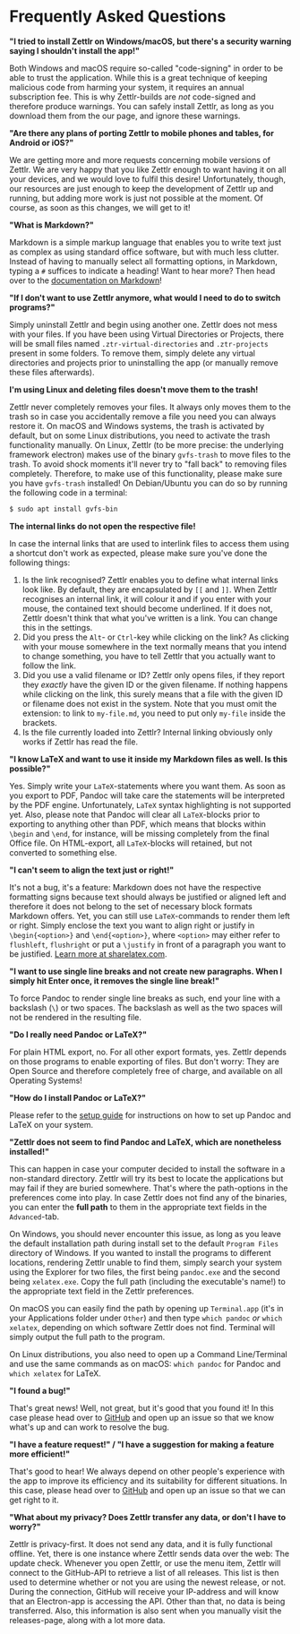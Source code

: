 # Frequently Asked Questions

**"I tried to install Zettlr on Windows/macOS, but there's a security warning saying I shouldn't install the app!"**

Both Windows and macOS require so-called "code-signing" in order to be able to trust the application. While this is a great technique of keeping malicious code from harming your system, it requires an annual subscription fee. This is why Zettlr-builds are _not_ code-signed and therefore produce warnings. You can safely install Zettlr, as long as you download them from the our page, and ignore these warnings.

**"Are there any plans of porting Zettlr to mobile phones and tables, for Android or iOS?"**

We are getting more and more requests concerning mobile versions of Zettlr. We are very happy that you like Zettlr enough to want having it on all your devices, and we would love to fulfil this desire! Unfortunately, though, our resources are just enough to keep the development of Zettlr up and running, but adding more work is just not possible at the moment. Of course, as soon as this changes, we will get to it!

**"What is Markdown?"**

Markdown is a simple markup language that enables you to write text just as complex as using standard office software, but with much less clutter. Instead of having to manually select all formatting options, in Markdown, typing a `#` suffices to indicate a heading! Want to hear more? Then head over to the [documentation on Markdown](markdown-basics.md)!

**"If I don't want to use Zettlr anymore, what would I need to do to switch programs?"**

Simply uninstall Zettlr and begin using another one. Zettlr does not mess with your files. If you have been using Virtual Directories or Projects, there will be small files named `.ztr-virtual-directories` and `.ztr-projects` present in some folders. To remove them, simply delete any virtual directories and projects prior to uninstalling the app (or manually remove these files afterwards).

**I'm using Linux and deleting files doesn't move them to the trash!**

Zettlr never completely removes your files. It always only moves them to the trash so in case you accidentally remove a file you need you can always restore it. On macOS and Windows systems, the trash is activated by default, but on some Linux distributions, you need to activate the trash functionality manually. On Linux, Zettlr (to be more precise: the underlying framework electron) makes use of the binary `gvfs-trash` to move files to the trash. To avoid shock moments it'll never try to "fall back" to removing files completely. Therefore, to make use of this functionality, please make sure you have `gvfs-trash` installed! On Debian/Ubuntu you can do so by running the following code in a terminal:

```bash
$ sudo apt install gvfs-bin
```

**The internal links do not open the respective file!**

In case the internal links that are used to interlink files to access them using a shortcut don't work as expected, please make sure you've done the following things:

1. Is the link recognised? Zettlr enables you to define what internal links look like. By default, they are encapsulated by `[[` and `]]`. When Zettlr recognises an internal link, it will colour it and if you enter with your mouse, the contained text should become underlined. If it does not, Zettlr doesn't think that what you've written is a link. You can change this in the settings.
2. Did you press the `Alt`- or `Ctrl`-key while clicking on the link? As clicking with your mouse somewhere in the text normally means that you intend to change something, you have to tell Zettlr that you actually want to follow the link.
3. Did you use a valid filename or ID? Zettlr only opens files, if they report they _exactly_ have the given ID or the given filename. If nothing happens while clicking on the link, this surely means that a file with the given ID or filename does not exist in the system. Note that you must omit the extension: to link to `my-file.md`, you need to put only `my-file` inside the brackets.
4. Is the file currently loaded into Zettlr? Internal linking obviously only works if Zettlr has read the file.

**"I know LaTeX and want to use it inside my Markdown files as well. Is this possible?"**

Yes. Simply write your `LaTeX`-statements where you want them. As soon as you export to PDF, Pandoc will take care the statements will be interpreted by the PDF engine. Unfortunately, `LaTeX` syntax highlighting is not supported yet. Also, please note that Pandoc will clear all `LaTeX`-blocks prior to exporting to anything other than PDF, which means that blocks within `\begin` and `\end`, for instance, will be missing completely from the final Office file. On HTML-export, all `LaTeX`-blocks will retained, but not converted to something else.

**"I can't seem to align the text just or right!"**

It's not a bug, it's a feature: Markdown does not have the respective formatting signs because text should always be justified or aligned left and therefore it does not belong to the set of necessary block formats Markdown offers. Yet, you can still use `LaTeX`-commands to render them left or right. Simply enclose the text you want to align right or justify in `\begin{<option>}` and `\end{<option>}`, where `<option>` may either refer to `flushleft`, `flushright` or  put a `\justify` in front of a paragraph you want to be justified. [Learn more at sharelatex.com](https://www.sharelatex.com/learn/Text_alignment).

**"I want to use single line breaks and not create new paragraphs. When I simply hit Enter once, it removes the single line break!"**

To force Pandoc to render single line breaks as such, end your line with a backslash (`\`) or two spaces. The backslash as well as the two spaces will not be rendered in the resulting file.

**"Do I really need Pandoc or LaTeX?"**

For plain HTML export, no. For all other export formats, yes. Zettlr depends on those programs to enable exporting of files. But don't worry: They are Open Source and therefore completely free of charge, and available on all Operating Systems!

**"How do I install Pandoc or LaTeX?"**

Please refer to the [setup guide](install.md) for instructions on how to set up Pandoc and LaTeX on your system.

**"Zettlr does not seem to find Pandoc and LaTeX, which are nonetheless installed!"**

This can happen in case your computer decided to install the software in a non-standard directory. Zettlr will try its best to locate the applications but may fail if they are buried somewhere. That's where the path-options in the preferences come into play. In case Zettlr does not find any of the binaries, you can enter the **full path** to them in the appropriate text fields in the `Advanced`-tab.

On Windows, you should never encounter this issue, as long as you leave the default installation path during install set to the default `Program Files` directory of Windows. If you wanted to install the programs to different locations, rendering Zettlr unable to find them, simply search your system using the Explorer for two files, the first being `pandoc.exe` and the second being `xelatex.exe`. Copy the full path (including the executable's name!) to the appropriate text field in the Zettlr preferences.

On macOS you can easily find the path by opening up `Terminal.app` (it's in your Applications folder under `Other`) and then type `which pandoc` _or_ `which xelatex`, depending on which software Zettlr does not find. Terminal will simply output the full path to the program.

On Linux distributions, you also need to open up a Command Line/Terminal and use the same commands as on macOS: `which pandoc` for Pandoc and `which xelatex` for LaTeX.

**"I found a bug!"**

That's great news! Well, not great, but it's good that you found it! In this case please head over to [GitHub](https://github.com/Zettlr/Zettlr/) and open up an issue so that we know what's up and can work to resolve the bug.

**"I have a feature request!" / "I have a suggestion for making a feature more efficient!"**

That's good to hear! We always depend on other people's experience with the app to improve its efficiency and its suitability for different situations. In this case, please head over to [GitHub](https://github.com/Zettlr/Zettlr/) and open up an issue so that we can get right to it.

**"What about my privacy? Does Zettlr transfer any data, or don't I have to worry?"**

Zettlr is privacy-first. It does not send any data, and it is fully functional offline. Yet, there is one instance where Zettlr sends data over the web: The update check. Whenever you open Zettlr, or use the menu item, Zettlr will connect to the GitHub-API to retrieve a list of all releases. This list is then used to determine whether or not you are using the newest release, or not. During the connection, GitHub will receive your IP-address and will know that an Electron-app is accessing the API. Other than that, no data is being transferred. Also, this information is also sent when you manually visit the releases-page, along with a lot more data.